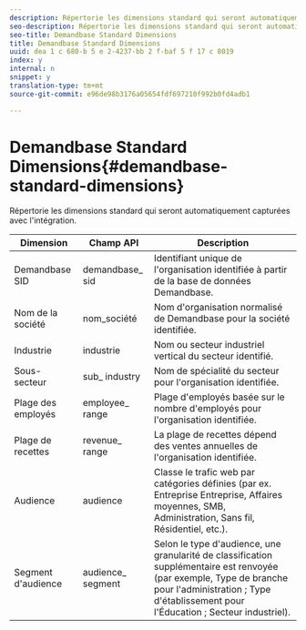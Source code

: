 ```yaml
---
description: Répertorie les dimensions standard qui seront automatiquement capturées avec l'intégration.
seo-description: Répertorie les dimensions standard qui seront automatiquement capturées avec l'intégration.
seo-title: Demandbase Standard Dimensions
title: Demandbase Standard Dimensions
uuid: dea 1 c 680-b 5 e 2-4237-bb 2 f-baf 5 f 17 c 8019
index: y
internal: n
snippet: y
translation-type: tm+mt
source-git-commit: e96de98b3176a05654fdf697210f992b0fd4adb1

---
```



# Demandbase Standard Dimensions{#demandbase-standard-dimensions}

Répertorie les dimensions standard qui seront automatiquement capturées avec l'intégration.

| Dimension | Champ API | Description |
|---|---|---|
| Demandbase SID | demandbase_ sid | Identifiant unique de l'organisation identifiée à partir de la base de données Demandbase. |
| Nom de la société | nom_société | Nom d'organisation normalisé de Demandbase pour la société identifiée. |
| Industrie | industrie | Nom ou secteur industriel vertical du secteur identifié. |
| Sous-secteur | sub_ industry | Nom de spécialité du secteur pour l'organisation identifiée. |
| Plage des employés | employee_ range | Plage d'employés basée sur le nombre d'employés pour l'organisation identifiée. |
| Plage de recettes | revenue_ range | La plage de recettes dépend des ventes annuelles de l'organisation identifiée. |
| Audience | audience | Classe le trafic web par catégories définies (par ex. Entreprise Entreprise, Affaires moyennes, SMB, Administration, Sans fil, Résidentiel, etc.). |
| Segment d'audience | audience_ segment | Selon le type d'audience, une granularité de classification supplémentaire est renvoyée (par exemple, Type de branche pour l'administration ; Type d'établissement pour l'Éducation ; Secteur industriel). |

